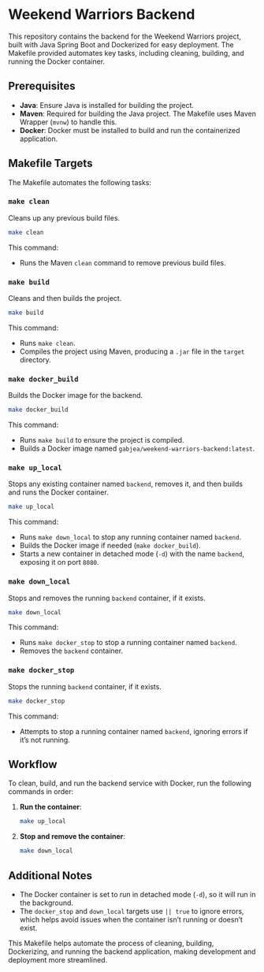 
# Weekend Warriors Backend

This repository contains the backend for the Weekend Warriors project, built with Java Spring Boot and Dockerized for easy deployment. The Makefile provided automates key tasks, including cleaning, building, and running the Docker container.

## Prerequisites

- **Java**: Ensure Java is installed for building the project.
- **Maven**: Required for building the Java project. The Makefile uses Maven Wrapper (`mvnw`) to handle this.
- **Docker**: Docker must be installed to build and run the containerized application.

## Makefile Targets

The Makefile automates the following tasks:

### `make clean`

Cleans up any previous build files.

```bash
make clean
```

This command:
- Runs the Maven `clean` command to remove previous build files.

### `make build`

Cleans and then builds the project.

```bash
make build
```

This command:
- Runs `make clean`.
- Compiles the project using Maven, producing a `.jar` file in the `target` directory.

### `make docker_build`

Builds the Docker image for the backend.

```bash
make docker_build
```

This command:
- Runs `make build` to ensure the project is compiled.
- Builds a Docker image named `gabjea/weekend-warriors-backend:latest`.

### `make up_local`

Stops any existing container named `backend`, removes it, and then builds and runs the Docker container.

```bash
make up_local
```

This command:
- Runs `make down_local` to stop any running container named `backend`.
- Builds the Docker image if needed (`make docker_build`).
- Starts a new container in detached mode (`-d`) with the name `backend`, exposing it on port `8080`.

### `make down_local`

Stops and removes the running `backend` container, if it exists.

```bash
make down_local
```

This command:
- Runs `make docker_stop` to stop a running container named `backend`.
- Removes the `backend` container.

### `make docker_stop`

Stops the running `backend` container, if it exists.

```bash
make docker_stop
```

This command:
- Attempts to stop a running container named `backend`, ignoring errors if it’s not running.

## Workflow

To clean, build, and run the backend service with Docker, run the following commands in order:

1. **Run the container**:
   ```bash
   make up_local
   ```

2. **Stop and remove the container**:
   ```bash
   make down_local
   ```

## Additional Notes

- The Docker container is set to run in detached mode (`-d`), so it will run in the background.
- The `docker_stop` and `down_local` targets use `|| true` to ignore errors, which helps avoid issues when the container isn’t running or doesn’t exist.

This Makefile helps automate the process of cleaning, building, Dockerizing, and running the backend application, making development and deployment more streamlined.
